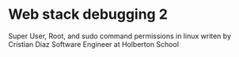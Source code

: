 # Web stack debugging 2
Super User, Root, and sudo command permissions in linux
writen by Cristian Diaz
Software Engineer at Holberton School